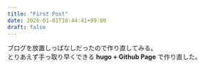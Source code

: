 ```yaml
---
title: "First Post"
date: 2020-01-01T18:44:41+09:00
draft: false
---
```


ブログを放置しっぱなしだったので作り直してみる。  
とりあえず手っ取り早くできる **hugo + Github Page** で作り直した。
